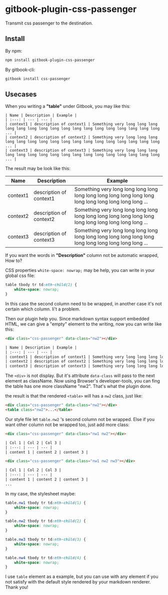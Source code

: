 # gitbook-plugin-css-passenger

Transmit css passenger to the destination.

## Install

By npm:

``` bash
npm install gitbook-plugin-css-passenger
```

By gitbook-cli:

``` bash
gitbook install css-passenger
```

## Usecases

When you writing a **"table"** under Gitbook, you may like this:

```
| Name | Description | Example |
| :---: | --- | --- |
| context1 | description of context1 | Something very long long long long long long long long long long long long long long long long long ... |
| context2 | description of context2 | Something very long long long long long long long long long long long long long long long long long ... |
| context3 | description of context3 | Something very long long long long long long long long long long long long long long long long long ... |
```

The result may be look like this:

| Name | Description | Example |
| :---: | --- | --- |
| context1 | description of context1 | Something very long long long long long long long long long long long long long long long long long ... |
| context2 | description of context2 | Something very long long long long long long long long long long long long long long long long long ... |
| context3 | description of context3 | Something very long long long long long long long long long long long long long long long long long ... |

If you want the words in **"Description"** column not be automatic wrapped, How to?

CSS properties `white-space: nowrap;` may be help, you can write in your global css file:

``` css
table tbody tr td:nth-child(2) {
    white-space: nowrap;
}
```

In this case the second column need to be wrapped, in another case it's not certain which column. Ii't a problem.

Then our plugin help you. Since markdown syntax support embedded HTML, we can give a "empty" element to the writing, now you can write like this:

``` html
<div class="css-passenger" data-class="nw2"></div>

| Name | Description | Example |
| :---: | --- | --- |
| context1 | description of context1 | Something very long long long long long long long long long long long long long long long long long ... |
| context2 | description of context2 | Something very long long long long long long long long long long long long long long long long long ... |
| context3 | description of context3 | Something very long long long long long long long long long long long long long long long long long ... |
```

The `<div>` is not display. But it's attribute `data-class` will pass to the next element as className. Now using Browser's developer-tools, you can fing the table has one more className "nw2". That's what the plugin done.

the result is that the rendered `<table>` will has a `nw2` class, just like:

``` html
<div class="css-passenger" data-class="nw2"></div>
<table class="nw2">...</table>
```

Our style file let `table.nw2` 's second column not be wrapped. Else if you want other column not be wrapped too, just add more class:

``` html
<div class="css-passenger" data-class="nw1 nw2"></div>

| Col 1 | Col 2 | Col 3 |
| :---: | --- | --- |
| content 1 | content 2 | content 3 |

<div class="css-passenger" data-class="nw1 nw2 nw3"></div>

| Col 1 | Col 2 | Col 3 |
| :---: | --- | --- |
| content 1 | content 2 | content 3 |
...
```

In my case, the stylesheet maybe:

``` css
table.nw1 tbody tr td:nth-child(1) {
    white-space: nowrap;
}

table.nw2 tbody tr td:nth-child(2) {
    white-space: nowrap;
}

table.nw3 tbody tr td:nth-child(3) {
    white-space: nowrap;
}

table.nw4 tbody tr td:nth-child(4) {
    white-space: nowrap;
}
```

I use `table` element as a example, but you can use with any element if you not satisfy with the default style rendered by your markdown renderer. Thank you!
